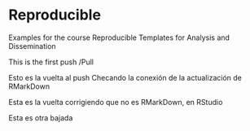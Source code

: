 # Reproducible
Examples for the course Reproducible Templates for Analysis and Dissemination

This is the first push /Pull 

Esto es la vuelta al push
Checando la conexión de la actualización de RMarkDown

Esta es la vuelta corrigiendo que no es RMarkDown, en RStudio

Esta es otra bajada

